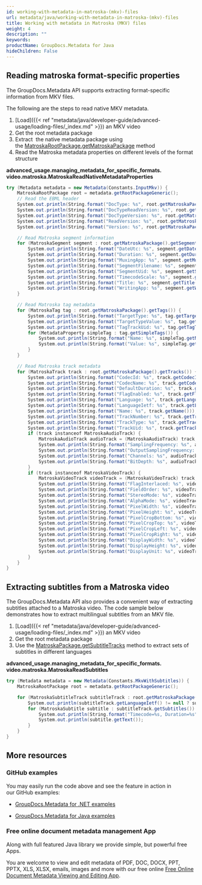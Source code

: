 ```yaml
---
id: working-with-metadata-in-matroska-(mkv)-files
url: metadata/java/working-with-metadata-in-matroska-(mkv)-files
title: Working with metadata in Matroska (MKV) files
weight: 4
description: ""
keywords: 
productName: GroupDocs.Metadata for Java
hideChildren: False
---
```

## Reading matroska format-specific properties

The GroupDocs.Metadata API supports extracting format-specific information from MKV files.

The following are the steps to read native MKV metadata.

1.  [Load]({{< ref "metadata/java/developer-guide/advanced-usage/loading-files/_index.md" >}}) an MKV video
2.  Get the root metadata package
3.  Extract  the native metadata package using the [MatroskaRootPackage.getMatroskaPackage](https://apireference.groupdocs.com/metadata/java/com.groupdocs.metadata.core/MatroskaRootPackage#getMatroskaPackage()) method
4.  Read the Matroska metadata properties on different levels of the format structure

**advanced\_usage.managing\_metadata\_for\_specific\_formats.<WBR>video.matroska.MatroskaReadNativeMetadataProperties**

```csharp
try (Metadata metadata = new Metadata(Constants.InputMkv)) {
	MatroskaRootPackage root = metadata.getRootPackageGeneric();
	// Read the EBML header
	System.out.println(String.format("DocType: %s", root.getMatroskaPackage().getEbmlHeader().getDocType()));
	System.out.println(String.format("DocTypeReadVersion: %s", root.getMatroskaPackage().getEbmlHeader().getDocTypeReadVersion()));
	System.out.println(String.format("DocTypeVersion: %s", root.getMatroskaPackage().getEbmlHeader().getDocTypeVersion()));
	System.out.println(String.format("ReadVersion: %s", root.getMatroskaPackage().getEbmlHeader().getReadVersion()));
	System.out.println(String.format("Version: %s", root.getMatroskaPackage().getEbmlHeader().getVersion()));

	// Read Matroska segment information
	for (MatroskaSegment segment : root.getMatroskaPackage().getSegments()) {
		System.out.println(String.format("DateUtc: %s", segment.getDateUtc()));
		System.out.println(String.format("Duration: %s", segment.getDuration()));
		System.out.println(String.format("MuxingApp: %s", segment.getMuxingApp()));
		System.out.println(String.format("SegmentFilename: %s", segment.getSegmentFilename()));
		System.out.println(String.format("SegmentUid: %s", segment.getSegmentUid()));
		System.out.println(String.format("TimecodeScale: %s", segment.getTimecodeScale()));
		System.out.println(String.format("Title: %s", segment.getTitle()));
		System.out.println(String.format("WritingApp: %s", segment.getWritingApp()));
	}

	// Read Matroska tag metadata
	for (MatroskaTag tag : root.getMatroskaPackage().getTags()) {
		System.out.println(String.format("TargetType: %s", tag.getTargetType()));
		System.out.println(String.format("TargetTypeValue: %s", tag.getTargetTypeValue()));
		System.out.println(String.format("TagTrackUid: %s", tag.getTagTrackUid()));
		for (MetadataProperty simpleTag : tag.getSimpleTags()) {
			System.out.println(String.format("Name: %s", simpleTag.getName()));
			System.out.println(String.format("Value: %s", simpleTag.getValue()));
		}
	}

	// Read Matroska track metadata
	for (MatroskaTrack track : root.getMatroskaPackage().getTracks()) {
		System.out.println(String.format("CodecId: %s", track.getCodecID()));
		System.out.println(String.format("CodecName: %s", track.getCodecName()));
		System.out.println(String.format("DefaultDuration: %s", track.getDefaultDuration()));
		System.out.println(String.format("FlagEnabled: %s", track.getFlagEnabled()));
		System.out.println(String.format("Language: %s", track.getLanguage()));
		System.out.println(String.format("LanguageIetf: %s", track.getLanguageIetf()));
		System.out.println(String.format("Name: %s", track.getName()));
		System.out.println(String.format("TrackNumber: %s", track.getTrackNumber()));
		System.out.println(String.format("TrackType: %s", track.getTrackType()));
		System.out.println(String.format("TrackUid: %s", track.getTrackUid()));
		if (track instanceof MatroskaAudioTrack) {
			MatroskaAudioTrack audioTrack = (MatroskaAudioTrack) track;
			System.out.println(String.format("SamplingFrequency: %s", audioTrack.getSamplingFrequency()));
			System.out.println(String.format("OutputSamplingFrequency: %s", audioTrack.getOutputSamplingFrequency()));
			System.out.println(String.format("Channels: %s", audioTrack.getChannels()));
			System.out.println(String.format("BitDepth: %s", audioTrack.getBitDepth()));
		}
		if (track instanceof MatroskaVideoTrack) {
			MatroskaVideoTrack videoTrack = (MatroskaVideoTrack) track;
			System.out.println(String.format("FlagInterlaced: %s", videoTrack.getFlagInterlaced()));
			System.out.println(String.format("FieldOrder: %s", videoTrack.getFieldOrder()));
			System.out.println(String.format("StereoMode: %s", videoTrack.getStereoMode()));
			System.out.println(String.format("AlphaMode: %s", videoTrack.getAlphaMode()));
			System.out.println(String.format("PixelWidth: %s", videoTrack.getPixelWidth()));
			System.out.println(String.format("PixelHeight: %s", videoTrack.getPixelHeight()));
			System.out.println(String.format("PixelCropBottom: %s", videoTrack.getPixelCropBottom()));
			System.out.println(String.format("PixelCropTop: %s", videoTrack.getPixelCropTop()));
			System.out.println(String.format("PixelCropLeft: %s", videoTrack.getPixelCropLeft()));
			System.out.println(String.format("PixelCropRight: %s", videoTrack.getPixelCropRight()));
			System.out.println(String.format("DisplayWidth: %s", videoTrack.getDisplayWidth()));
			System.out.println(String.format("DisplayHeight: %s", videoTrack.getDisplayHeight()));
			System.out.println(String.format("DisplayUnit: %s", videoTrack.getDisplayUnit()));
		}
	}
}
```

## Extracting subtitles from a Matroska video

The GroupDocs.Metadata API also provides a convenient way of extracting subtitles attached to a Matroska video. The code sample below demonstrates how to extract multilingual subtitles from an MKV file.

1.  [Load]({{< ref "metadata/java/developer-guide/advanced-usage/loading-files/_index.md" >}}) an MKV video
2.  Get the root metadata package
3.  Use the [MatroskaPackage.getSubtitleTracks](https://apireference.groupdocs.com/metadata/java/com.groupdocs.metadata.core/MatroskaPackage#getSubtitleTracks()) method to extract sets of subtitles in different languages

**advanced\_usage.managing\_metadata\_for\_specific\_formats.<WBR>video.matroska.MatroskaReadSubtitles**

```csharp
try (Metadata metadata = new Metadata(Constants.MkvWithSubtitles)) {
	MatroskaRootPackage root = metadata.getRootPackageGeneric();

	for (MatroskaSubtitleTrack subtitleTrack : root.getMatroskaPackage().getSubtitleTracks()) {
		System.out.println(subtitleTrack.getLanguageIetf() != null ? subtitleTrack.getLanguageIetf() : subtitleTrack.getLanguage());
		for (MatroskaSubtitle subtitle : subtitleTrack.getSubtitles()) {
			System.out.println(String.format("Timecode=%s, Duration=%s", subtitle.getTimecode(), subtitle.getDuration()));
			System.out.println(subtitle.getText());
		}
	}
}
```

## More resources

### GitHub examples

You may easily run the code above and see the feature in action in our GitHub examples:

*   [GroupDocs.Metadata for .NET examples](https://github.com/groupdocs-metadata/GroupDocs.Metadata-for-.NET)
    
*   [GroupDocs.Metadata for Java examples](https://github.com/groupdocs-metadata/GroupDocs.Metadata-for-Java)
    

### Free online document metadata management App

Along with full featured Java library we provide simple, but powerful free Apps.

You are welcome to view and edit metadata of PDF, DOC, DOCX, PPT, PPTX, XLS, XLSX, emails, images and more with our free online [Free Online Document Metadata Viewing and Editing App](https://products.groupdocs.app/metadata).
